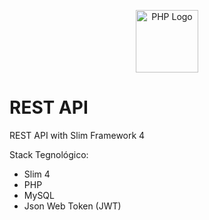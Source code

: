 <p align="center">
  <a href="http://nestjs.com/" target="blank"><img src="https://www.php.net/images/logos/new-php-logo.svg" width="100" alt="PHP Logo" /></a>
</p>

# REST API
REST API with Slim Framework 4

Stack Tegnológico:
- Slim 4
- PHP
- MySQL
- Json Web Token (JWT)
